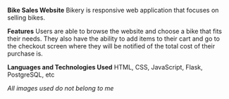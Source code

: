 **Bike Sales Website**
Bikery is responsive web application that focuses on selling bikes. 

**Features**
Users are able to browse the website and choose a bike that fits their needs.
They also have the ability to add items to their cart and go to the checkout screen
where they will be notified of the total cost of their purchase is.

**Languages and Technologies Used**
HTML, CSS, JavaScript, Flask, PostgreSQL, etc

*All images used do not belong to me*
